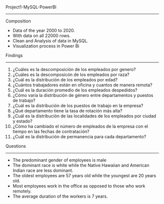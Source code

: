 
Project1-MySQL-PowerBI
                
----

Composition

- Data of the year 2000 to 2020.
- With data on all 22000 rows.
- Clean and Analysis of data in MySQL.
- Visualization process in Power Bi

            

Findings
                
----


1. ¿Cuáles es la descomposición de los empleados por genero? 
2. ¿Cuáles es la descomposicón de los empleados por raza?
3. ¿Cuál es la distribución de los empleados por edad?
4. ¿Cuántos trabajadores están en oficina y cuantos de manera remota?
5. ¿Cuál es la duración promedio de los empleados despedidos?
6. ¿Cómo varía la distribución de género entre departamentos y puestos de trabajo?
7. ¿Cuál es la distribución de los puestos de trabajo en la empresa?
7. ¿Qué departamento tiene la tasa de rotación más alta? 
9. ¿Cuál es la distribución de las localidades de los empleados  por ciudad y estado?
10. ¿Cómo ha cambiado el número de empleados de la empresa con el tiempo en las fechas de contratación?
11. ¿Cuál es la distribución de permanencia para cada departamento?

Questions
                
----

-  The predominant gender of employees is male
- The dominant race is white while the Native Hawaiian and American Indian race are less dominant.
- The oldest employees are 57 years old while the youngest are 20 years old.
- Most employees work in the office as opposed to those who work remotely.
- The average duration of the workers is 7 years.
